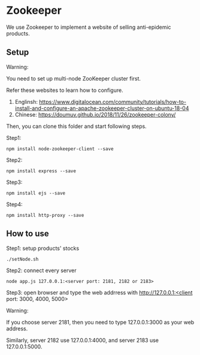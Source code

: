 # Zookeeper

We use Zookeeper to implement a website of selling anti-epidemic products.

## Setup

Warning:

You need to set up multi-node ZooKeeper cluster first.

Refer these websites to learn how to configure.
1. Englinsh: https://www.digitalocean.com/community/tutorials/how-to-install-and-configure-an-apache-zookeeper-cluster-on-ubuntu-18-04
2. Chinese: https://doumuv.github.io/2018/11/26/zookeeper-colony/

Then, you can clone this folder and start following steps.

Step1:

	npm install node-zookeeper-client --save

Step2:

	npm install express --save

Step3:

	npm install ejs --save

Step4:

	npm install http-proxy --save

## How to use

Step1: setup products' stocks

	./setNode.sh

Step2: connect every server

	node app.js 127.0.0.1:<server port: 2181, 2182 or 2183>

Step3: open browser and type the web addrress with http://127.0.0.1:<client port: 3000, 4000, 5000> 

Warning:

If you choose server 2181, then you need to type 127.0.0.1:3000 as your web address.

Similarly, server 2182 use 127.0.0.1:4000, and server 2183 use 127.0.0.1:5000.

